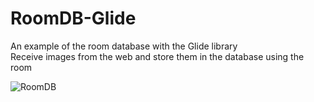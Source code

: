 # RoomDB-Glide
An example of the room database with the Glide library  
Receive images from the web and store them in the database using the room


![RoomDB](https://user-images.githubusercontent.com/79372289/182676776-c8c1bb6f-5e4e-4cf6-870f-9b91f7b2a4ae.gif)

